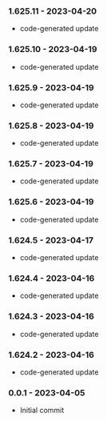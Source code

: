 ### 1.625.11 - 2023-04-20

- code-generated update

### 1.625.10 - 2023-04-19

- code-generated update

### 1.625.9 - 2023-04-19

- code-generated update

### 1.625.8 - 2023-04-19

- code-generated update

### 1.625.7 - 2023-04-19

- code-generated update

### 1.625.6 - 2023-04-19

- code-generated update

### 1.624.5 - 2023-04-17

- code-generated update

### 1.624.4 - 2023-04-16

- code-generated update

### 1.624.3 - 2023-04-16

- code-generated update

### 1.624.2 - 2023-04-16

- code-generated update

### 0.0.1 - 2023-04-05

- Initial commit